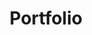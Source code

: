 ---
title: Portfolio
type: portfolio
summary: "I'm a player-coach designer who puts humans first. This is a selection of award-winning iOS, Android, and web work from the last 15+ years. I also have 5+ years of experience leading design teams."
---